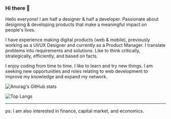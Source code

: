 ### Hi there 👋

<!--
**ArdieWijaya/ardiewijaya** is a ✨ _special_ ✨ repository because its `README.md` (this file) appears on your GitHub profile.

Here are some ideas to get you started:

- 🔭 I’m currently working on ...
- 🌱 I’m currently learning ...
- 👯 I’m looking to collaborate on ...
- 🤔 I’m looking for help with ...
- 💬 Ask me about ...
- 📫 How to reach me: ...
- 😄 Pronouns: ...
- ⚡ Fun fact: ...
-->

Hello everyone! I am half a designer & half a developer. Passionate about designing & developing products that make a meaningful impact on people's lives.

I have experience making digital products (web & mobile), previously working as a UI/UX Designer and currently as a Product Manager. I translate problems into requirements and solutions. Like to think critically, strategically, efficiently, and based on facts. 

I enjoy coding from time to time. I like to learn and try new things. I am seeking new opportunities and roles relating to web development to improve my knowledge and expand my network. 

![Anurag's GitHub stats](https://github-readme-stats.vercel.app/api?username=ardiewijaya&theme=algolia&show_icons=true)

![Top Langs](https://github-readme-stats.vercel.app/api/top-langs/?username=ardiewijaya&layout=compact)

----------

ps: I am also interested in finance, capital market, and economics.
